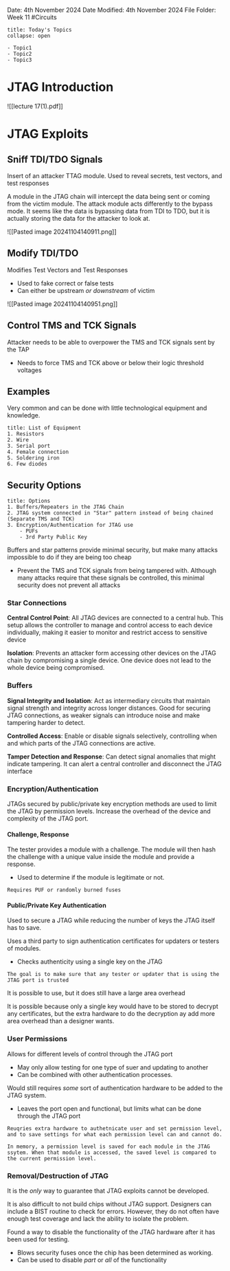 Date: 4th November 2024
Date Modified: 4th November 2024
File Folder: Week 11
#Circuits

```ad-abstract
title: Today's Topics
collapse: open

- Topic1
- Topic2
- Topic3

```

# JTAG Introduction

![[lecture 17(1).pdf]]

# JTAG Exploits

## Sniff TDI/TDO Signals

Insert of an attacker TTAG module. Used to reveal secrets, test vectors, and test responses

A module in the JTAG chain will intercept the data being sent or coming from the victim module. The attack module acts differently to the bypass mode. It seems like the data is bypassing data from TDI to TDO, but it is actually storing the data for the attacker to look at.

![[Pasted image 20241104140911.png]]

## Modify TDI/TDO

Modifies Test Vectors and Test Responses
- Used to fake correct or false tests
- Can either be upstream *or downstream* of victim

![[Pasted image 20241104140951.png]]

## Control TMS and TCK Signals

Attacker needs to be able to overpower the TMS and TCK signals sent by the TAP
- Needs to force TMS and TCK above or below their logic threshold voltages

## Examples

Very common and can be done with little technological equipment and knowledge.

```ad-note
title: List of Equipment
1. Resistors
2. Wire
3. Serial port
4. Female connection
5. Soldering iron
6. Few diodes
```

## Security Options

```ad-summary
title: Options
1. Buffers/Repeaters in the JTAG Chain
2. JTAG system connected in "Star" pattern instead of being chained (Separate TMS and TCK)
3. Encryption/Authentication for JTAG use
	- PUFs
	- 3rd Party Public Key
```

Buffers and star patterns provide minimal security, but make many attacks impossible to do if they are being too cheap
- Prevent the TMS and TCK signals from being tampered with. Although many attacks require that these signals be controlled, this minimal security does not prevent all attacks

### Star Connections

**Central Control Point**: All JTAG devices are connected to a central hub. This setup allows the controller to manage and control access to each device individually, making it easier to monitor and restrict access to sensitive device

**Isolation**: Prevents an attacker form accessing other devices on the JTAG chain by compromising a single device. One device does not lead to the whole device being compromised.

### Buffers

**Signal Integrity and Isolation**: Act as intermediary circuits that maintain signal strength and integrity across longer distances. Good for securing JTAG connections, as weaker signals can introduce noise and make tampering harder to detect.

**Controlled Access**: Enable or disable signals selectively, controlling when and which parts of the JTAG connections are active.

**Tamper Detection and Response**: Can detect signal anomalies that might indicate tampering. It can alert a central controller and disconnect the JTAG interface

### Encryption/Authentication

JTAGs secured by public/private key encryption methods are used to limit the JTAG by permission levels. Increase the overhead of the device and complexity of the JTAG port.

#### Challenge, Response

The tester provides a module with a challenge. The module will then hash the challenge with a unique value inside the module and provide a response.
- Used to determine if the module is legitimate or not.

```ad-note
Requires PUF or randomly burned fuses
```

#### Public/Private Key Authentication

Used to secure a JTAG while reducing the number of keys the JTAG itself has to save.

Uses a third party to sign authentication certificates for updaters or testers of modules.
- Checks authenticity using a single key on the JTAG

```ad-important
The goal is to make sure that any tester or updater that is using the JTAG port is trusted
```

It is possible to use, but it does still have a large area overhead

It is possible because only a single key would have to be stored to decrypt any certificates, but the extra hardware to do the decryption ay add more area overhead than a designer wants.

### User Permissions

Allows for different levels of control through the JTAG port
- May only allow testing for one type of suer and updating to another
- Can be combined with other authentication processes.

Would still requires *some* sort of authentication hardware to be added to the JTAG system.
- Leaves the port open and functional, but limits what can be done through the JTAG port

```ad-warning
Reuqries extra hardware to authetnicate user and set permission level, and to save settings for what each permission level can and cannot do.
```

```ad-example
In memory, a permission level is saved for each module in the JTAG ssytem. When that module is accessed, the saved level is compared to the current permission level.
```

### Removal/Destruction of JTAG

It is the *only* way to guarantee that JTAG exploits cannot be developed. 

It is also difficult to not build chips without JTAG support. Designers can include a BIST routine to check for errors. However, they do not often have enough test coverage and lack the ability to isolate the problem.

Found a way to disable the functionality of the JTAG hardware after it has been used for testing.
- Blows security fuses once the chip has been determined as working.
- Can be used to disable *part* or *all* of the functionality